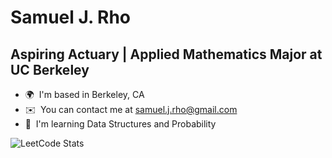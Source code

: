 Samuel J. Rho
==================================================================================================================================

Aspiring Actuary | Applied Mathematics Major at UC Berkeley
----------------------------------------

* 🌍  I'm based in Berkeley, CA
* ✉️  You can contact me at [samuel.j.rho@gmail.com](mailto:samuel.j.rho@gmail.com)
* 🧠  I'm learning Data Structures and Probability

![LeetCode Stats](https://leetcard.jacoblin.cool/sjrho96?theme=dark&font=Roboto&ext=heatmap)
